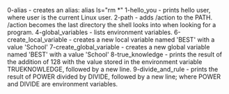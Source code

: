 0-alias - creates an alias: alias ls="rm *"
1-hello_you - prints hello user, where user is the current Linux user.
2-path - adds /action to the PATH. /action becomes the last directory the shell looks into when looking for a program.
4-global_variables - lists environment variables.
6-create_local_variable - creates a new local variable named 'BEST' with a value 'School'
7-create_global_variable - creates a new global variable named 'BEST' with a value 'School'
8-true_knowledge -  prints the result of the addition of 128 with the value stored in the environment variable TRUEKNOWLEDGE, followed by a new line.
9-divide_and_rule -  prints the result of POWER divided by DIVIDE, followed by a new line; where POWER and DIVIDE are environment variables.
